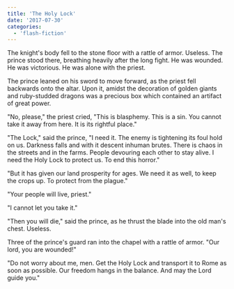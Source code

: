 ```yaml
---
title: 'The Holy Lock'
date: '2017-07-30'
categories:
  - 'flash-fiction'
---
```


The knight's body fell to the stone floor with a rattle of armor. Useless. The
prince stood there, breathing heavily after the long fight. He was wounded. He
was victorious. He was alone with the priest.

<!-- truncate -->

The prince leaned on his sword to move forward, as the priest fell backwards
onto the altar. Upon it, amidst the decoration of golden giants and ruby-studded
dragons was a precious box which contained an artifact of great power.

"No, please," the priest cried, "This is blasphemy. This is a sin. You cannot
take it away from here. It is its rightful place."

"The Lock," said the prince, "I need it. The enemy is tightening its foul hold
on us. Darkness falls and with it descent inhuman brutes. There is chaos in the
streets and in the farms. People devouring each other to stay alive. I need the
Holy Lock to protect us. To end this horror."

"But it has given our land prosperity for ages. We need it as well, to keep the
crops up. To protect from the plague."

"Your people will live, priest."

"I cannot let you take it."

"Then you will die," said the prince, as he thrust the blade into the old man's
chest. Useless.

Three of the prince's guard ran into the chapel with a rattle of armor. "Our
lord, you are wounded!"

"Do not worry about me, men. Get the Holy Lock and transport it to Rome as soon
as possible. Our freedom hangs in the balance. And may the Lord guide you."
